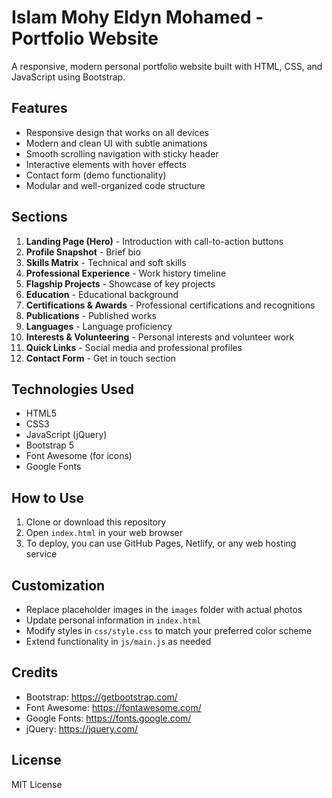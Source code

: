 # Islam Mohy Eldyn Mohamed - Portfolio Website

A responsive, modern personal portfolio website built with HTML, CSS, and JavaScript using Bootstrap.

## Features

- Responsive design that works on all devices
- Modern and clean UI with subtle animations
- Smooth scrolling navigation with sticky header
- Interactive elements with hover effects
- Contact form (demo functionality)
- Modular and well-organized code structure

## Sections

1. **Landing Page (Hero)** - Introduction with call-to-action buttons
2. **Profile Snapshot** - Brief bio
3. **Skills Matrix** - Technical and soft skills
4. **Professional Experience** - Work history timeline
5. **Flagship Projects** - Showcase of key projects
6. **Education** - Educational background
7. **Certifications & Awards** - Professional certifications and recognitions
8. **Publications** - Published works
9. **Languages** - Language proficiency
10. **Interests & Volunteering** - Personal interests and volunteer work
11. **Quick Links** - Social media and professional profiles
12. **Contact Form** - Get in touch section

## Technologies Used

- HTML5
- CSS3
- JavaScript (jQuery)
- Bootstrap 5
- Font Awesome (for icons)
- Google Fonts

## How to Use

1. Clone or download this repository
2. Open `index.html` in your web browser
3. To deploy, you can use GitHub Pages, Netlify, or any web hosting service

## Customization

- Replace placeholder images in the `images` folder with actual photos
- Update personal information in `index.html`
- Modify styles in `css/style.css` to match your preferred color scheme
- Extend functionality in `js/main.js` as needed

## Credits

- Bootstrap: https://getbootstrap.com/
- Font Awesome: https://fontawesome.com/
- Google Fonts: https://fonts.google.com/
- jQuery: https://jquery.com/

## License

MIT License
